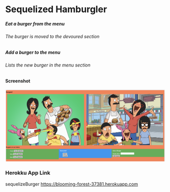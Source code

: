 # Sequelized Hamburgler

##### Eat a burger from the menu

###### The burger is moved to the devoured section

##### Add a burger to the menu

###### Lists the new burger in the menu section

#### Screenshot
![Home Page](./bobsBurgers.png)

### Herokku App Link
sequelizeBurger
https://blooming-forest-37381.herokuapp.com
